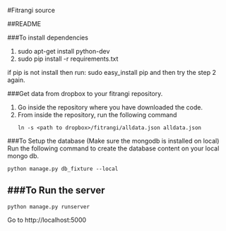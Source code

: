 #Fitrangi source

##README

###To install dependencies
1. sudo apt-get install python-dev
2. sudo pip install -r requirements.txt

if pip is not install then run: 
	sudo easy_install pip 
and then try the step 2 again.

###Get data from dropbox to your fitrangi repository.
1. Go inside the repository where you have downloaded the code.
2. From inside the repository, run the following command
	```
	ln -s <path to dropbox>/fitrangi/alldata.json alldata.json
	```

###To Setup the database (Make sure the mongodb is installed on local)
Run the following command to create the database content on your local mongo db.
```
python manage.py db_fixture --local
```


###To Run the server
-----------------
``` 
python manage.py runserver
```

Go to http://localhost:5000


